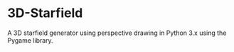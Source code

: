 # 3D-Starfield
A 3D starfield generator using perspective drawing in Python 3.x using the Pygame library.
